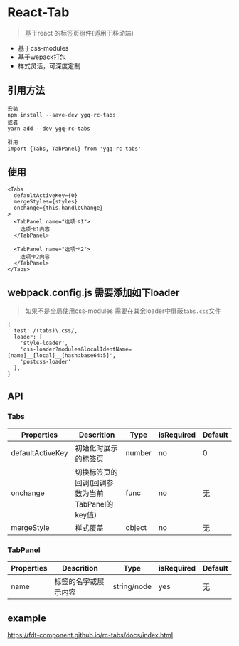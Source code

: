 # React-Tab

> 基于react 的标签页组件(适用于移动端)

* 基于css-modules
* 基于wepack打包
* 样式灵活，可深度定制

## 引用方法

```
安装
npm install --save-dev ygq-rc-tabs
或者
yarn add --dev ygq-rc-tabs

引用
import {Tabs, TabPanel} from 'ygq-rc-tabs'
```

## 使用

```
<Tabs
  defaultActiveKey={0}
  mergeStyles={styles}
  onchange={this.handleChange}
>
  <TabPanel name="选项卡1">
    选项卡1内容
  </TabPanel>

  <TabPanel name="选项卡2">
    选项卡2内容
  </TabPanel>
</Tabs>
```    

## webpack.config.js 需要添加如下loader
> 如果不是全局使用css-modules
需要在其余loader中屏蔽`tabs.css`文件

```
{
  test: /(tabs)\.css/,
  loader: [
    'style-loader',
    'css-loader?modules&localIdentName=[name]__[local]__[hash:base64:5]',
    'postcss-loader'
  ],
}
```


## API

### Tabs

| Properties | Descrition | Type | isRequired | Default |
| --- | --- | --- | --- | --- |
| defaultActiveKey | 初始化时展示的标签页 | number | no | 0 |
| onchange| 切换标签页的回调(回调参数为当前TabPanel的key值) | func | no | 无 |
| mergeStyle| 样式覆盖 | object | no | 无 |

### TabPanel

| Properties | Descrition | Type | isRequired | Default |
| --- | --- | --- | --- | --- |
| name | 标签的名字或展示内容 | string/node | yes | 无 |

## example
https://fdt-component.github.io/rc-tabs/docs/index.html
